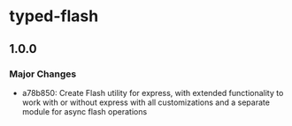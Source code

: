 # typed-flash

## 1.0.0

### Major Changes

- a78b850: Create Flash utility for express, with extended functionality to work with or without express with all customizations and a separate module for async flash operations

